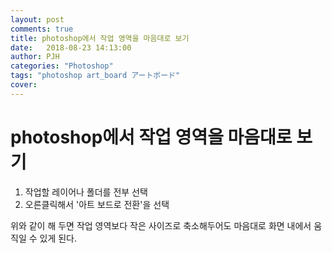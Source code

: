 ```yaml
---
layout: post
comments: true
title: photoshop에서 작업 영역을 마음대로 보기
date:   2018-08-23 14:13:00
author: PJH
categories: "Photoshop"
tags: "photoshop art_board アートボード"
cover:
---
```


<h1>
photoshop에서 작업 영역을 마음대로 보기
</h1>

1. 작업할 레이어나 폴더를 전부 선택
2. 오른클릭해서 '아트 보드로 전환'을 선택

위와 같이 해 두면 작업 영역보다 작은 사이즈로 축소해두어도 마음대로 화면 내에서 움직일 수 있게 된다.
